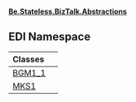 #### [Be.Stateless.BizTalk.Abstractions](README.md 'README')

## EDI Namespace

| Classes | |
| :--- | :--- |
| [BGM1_1](BGM1_1.md 'EDI.BGM1_1') | |
| [MKS1](MKS1.md 'EDI.MKS1') | |
